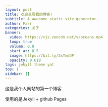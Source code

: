 ```yaml
---
layout: post
title: 欢迎查看我的博客!
subtitle: A awesome static site generator.
author: Farr
categories: 关于
banner:
  video: https://vjs.zencdn.net/v/oceans.mp4
  loop: true
  volume: 0.8
  start_at: 8.5
  image: https://bit.ly/3xTmdUP
  opacity: 0.618
tags: jekyll theme yat
top: 1
sidebar: []
---
```


这是我个人网站的第一个博客

使用的是Jekyll + github Pages
